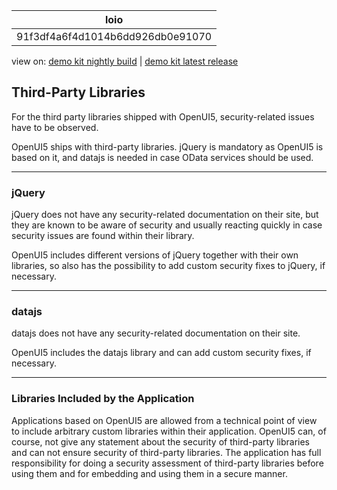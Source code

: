<!-- loio91f3df4a6f4d1014b6dd926db0e91070 -->

| loio |
| -----|
| 91f3df4a6f4d1014b6dd926db0e91070 |

<div id="loio">

view on: [demo kit nightly build](https://openui5nightly.hana.ondemand.com/#/topic/91f3df4a6f4d1014b6dd926db0e91070) | [demo kit latest release](https://openui5.hana.ondemand.com/#/topic/91f3df4a6f4d1014b6dd926db0e91070)</div>

## Third-Party Libraries

For the third party libraries shipped with OpenUI5, security-related issues have to be observed.

OpenUI5 ships with third-party libraries. jQuery is mandatory as OpenUI5 is based on it, and datajs is needed in case OData services should be used.

***

<a name="loio91f3df4a6f4d1014b6dd926db0e91070__section_FD6FE9D65C134965999FB56394A8BCAF"/>

### jQuery

jQuery does not have any security-related documentation on their site, but they are known to be aware of security and usually reacting quickly in case security issues are found within their library.

OpenUI5 includes different versions of jQuery together with their own libraries, so also has the possibility to add custom security fixes to jQuery, if necessary.

***

<a name="loio91f3df4a6f4d1014b6dd926db0e91070__section_7AA7F9054B57493C9612B142FBBF5404"/>

### datajs

datajs does not have any security-related documentation on their site.

OpenUI5 includes the datajs library and can add custom security fixes, if necessary.

***

<a name="loio91f3df4a6f4d1014b6dd926db0e91070__section_C7A8739DF3A140429D4B601B47145DF6"/>

### Libraries Included by the Application

Applications based on OpenUI5 are allowed from a technical point of view to include arbitrary custom libraries within their application. OpenUI5 can, of course, not give any statement about the security of third-party libraries and can not ensure security of third-party libraries. The application has full responsibility for doing a security assessment of third-party libraries before using them and for embedding and using them in a secure manner.

